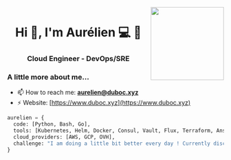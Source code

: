 <!--
### Hi there 👋
**zteeed/zteeed** is a ✨ _special_ ✨ repository because its `README.md` (this file) appears on your GitHub profile.

Here are some ideas to get you started:

- 🔭 I’m currently working on ...
- 🌱 I’m currently learning ...
- 👯 I’m looking to collaborate on ...
- 🤔 I’m looking for help with ...
- 💬 Ask me about ...
- 📫 How to reach me: ...
- 😄 Pronouns: ...
- ⚡ Fun fact: ...
-->

<img align='right' src="https://media.giphy.com/media/LMt9638dO8dftAjtco/giphy.gif" width="170">
<h1 align="center">Hi 👋, I'm Aurélien 💻 🐧</h1>
<h3 align="center">Cloud Engineer - DevOps/SRE</h3>

<!--
<p align="center">
<img src="https://komarev.com/ghpvc/?username=zteeed&label=Profile%20views&color=0e75b6&style=flat"
     alt="zteeed"/>
</p>
-->

<!--
[![GitHub Aurelien](https://img.shields.io/github/followers/zteeed?label=follow&style=social)](https://github.com/zteeed)
-->

### A little more about me...  

<!--
- 🔭 I’m currently working on [...](...)
-->
- 📫 How to reach me: **aurelien@duboc.xyz**
- ⚡ Website: [https://www.duboc.xyz](https://www.duboc.xyz)


```python
aurelien = {
  code: [Python, Bash, Go],
  tools: [Kubernetes, Helm, Docker, Consul, Vault, Flux, Terraform, Ansible, Gitlab CI, Grafana, Prometheus, Icinga],
  cloud_providers: [AWS, GCP, OVH],
  challenge: "I am doing a little bit better every day ! Currently discovering the web3 ecosystem"
}
```
